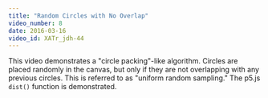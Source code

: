 ```yaml
---
title: "Random Circles with No Overlap"
video_number: 8
date: 2016-03-16
video_id: XATr_jdh-44
---
```


This video demonstrates a "circle packing"-like algorithm.  Circles are placed randomly in the canvas, but only if they are not overlapping with any previous circles.  This is referred to as "uniform random sampling." The p5.js `dist()` function is demonstrated.